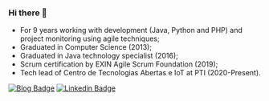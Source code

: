 ### Hi there 👋

- For 9 years working with development (Java, Python and PHP) and project monitoring using agile techniques;
- Graduated in Computer Science (2013);
- Graduated in Java technology specialist (2016);
- Scrum certification by EXIN Agile Scrum Foundation (2019);
- Tech lead of Centro de Tecnologias Abertas e IoT at PTI (2020-Present). 

<!--
In my free time I like to play (and watch) soccer (⚽️), to watch movies (🎞️) and series (📺), to read books (📚), to listen to music (🎵) and eventually I like to philosophize about life with a beer (🍺).
Would you like to find me?
-->

[![Blog Badge](https://img.shields.io/badge/Blog-fabiocarlesso.com-black)](https://fabiocarlesso.com)
[![Linkedin Badge](https://img.shields.io/badge/-LinkedIn-blue?style=flat-square&logo=Linkedin&logoColor=white&link=https://linkedin.com/in/fabio-carlesso)](https://linkedin.com/in/fabio-carlesso)

<!--
**FabioCarlesso/fabiocarlesso** is a ✨ _special_ ✨ repository because its `README.md` (this file) appears on your GitHub profile.

Here are some ideas to get you started:

- 🔭 I’m currently working on ...
- 🌱 I’m currently learning ...
- 👯 I’m looking to collaborate on ...
- 🤔 I’m looking for help with ...
- 💬 Ask me about ...
- 📫 How to reach me: ...
- 😄 Pronouns: ...
- ⚡ Fun fact: ...
-->
